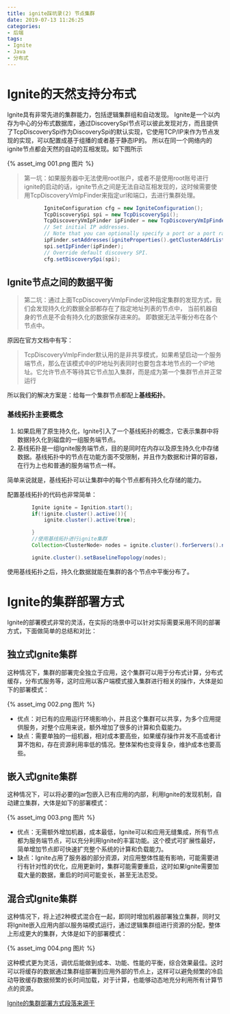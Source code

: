 ```yaml
---
title: ignite踩坑录(2) 节点集群
date: 2019-07-13 11:26:25
categories: 
- 后端
tags:
- Ignite
- Java
- 分布式
---
```


# Ignite的天然支持分布式

Ignite具有非常先进的集群能力，包括逻辑集群组和自动发现。
Ignite是一个以内存为中心的分布式数据库，通过DiscoverySpi节点可以彼此发现对方，而且提供了TcpDiscoverySpi作为DiscoverySpi的默认实现，它使用TCP/IP来作为节点发现的实现，可以配置成基于组播的或者基于静态IP的。
所以在同一个网络内的ignite节点都会天然的自动的互相发现。如下图所示

{% asset_img 001.png 图片 %}


>第一坑：如果服务器中无法使用root账户，或者不是使用root账号进行ignite的启动的话，ignite节点之间是无法自动互相发现的，这时候需要使用TcpDiscoveryVmIpFinder来指定url和端口，去进行集群处理。

```java
            IgniteConfiguration cfg = new IgniteConfiguration();
            TcpDiscoverySpi spi = new TcpDiscoverySpi();
            TcpDiscoveryVmIpFinder ipFinder = new TcpDiscoveryVmIpFinder();
            // Set initial IP addresses.
            // Note that you can optionally specify a port or a port range.
            ipFinder.setAddresses(igniteProperties().getClusterAddrList());
            spi.setIpFinder(ipFinder);
            // Override default discovery SPI.
            cfg.setDiscoverySpi(spi);
```

## Ignite节点之间的数据平衡

> 第二坑：通过上面TcpDiscoveryVmIpFinder这种指定集群的发现方式，我们会发现持久化的数据全部都存在了指定地址列表的节点中，
当前机器自身的节点是不会有持久化的数据保存进来的。
即数据无法平衡分布在各个节点中。

原因在官方文档中有写：
> TcpDiscoveryVmIpFinder默认用的是非共享模式，如果希望启动一个服务端节点，那么在该模式中的IP地址列表同时也要包含本地节点的一个IP地址。它允许节点不等待其它节点加入集群，而是成为第一个集群节点并正常运行

所以我们的解决方案是：给每一个集群节点都配上**基线拓扑**。

### 基线拓扑主要概念

1. 如果启用了原生持久化，Ignite引入了一个基线拓扑的概念，它表示集群中将数据持久化到磁盘的一组服务端节点。
2. 基线拓扑是一组Ignite服务端节点，目的是同时在内存以及原生持久化中存储数据。基线拓扑中的节点在功能方面不受限制，并且作为数据和计算的容器，在行为上也和普通的服务端节点一样。

简单来说就是，基线拓扑可以让集群中的每个节点都有持久化存储的能力。

配置基线拓扑的代码也非常简单：

```java
        Ignite ignite = Ignition.start();
        if(!ignite.cluster().active()){
            ignite.cluster().active(true);

        }
        //使用基线拓扑进行ignite集群
        Collection<ClusterNode> nodes = ignite.cluster().forServers().nodes();

        ignite.cluster().setBaselineTopology(nodes);
```

使用基线拓扑之后，持久化数据就能在集群的各个节点中平衡分布了。

# Ignite的集群部署方式

Ignite的部署模式非常的灵活，在实际的场景中可以针对实际需要采用不同的部署方式，下面做简单的总结和对比：

## 独立式Ignite集群

这种情况下，集群的部署完全独立于应用，这个集群可以用于分布式计算，分布式缓存，分布式服务等，这时应用以客户端模式接入集群进行相关的操作，大体是如下的部署模式：

{% asset_img 002.png 图片 %}

* 优点：对已有的应用运行环境影响小，并且这个集群可以共享，为多个应用提供服务，对整个应用来说，额外增加了很多的计算和负载能力。
* 缺点：需要单独的一组机器，相对成本要高些，如果缓存操作并发不高或者计算不饱和，存在资源利用率低的情况。整体架构也变得复杂，维护成本也要高些。

## 嵌入式Ignite集群

这种情况下，可以将必要的jar包嵌入已有应用的内部，利用Ignite的发现机制，自动建立集群，大体是如下的部署模式：

{% asset_img 003.png 图片 %}

* 优点：无需额外增加机器，成本最低，Ignite可以和应用无缝集成，所有节点都为服务端节点，可以充分利用Ignite的丰富功能。这个模式可扩展性最好，简单增加节点即可快速扩充整个系统的计算和负载能力。
* 缺点：Ignite占用了服务器的部分资源，对应用整体性能有影响，可能需要进行有针对性的优化，应用更新时，集群可能需要重启，这时如果Ignite需要加载大量的数据，重启的时间可能变长，甚至无法忍受。

## 混合式Ignite集群

这种情况下，将上述2种模式混合在一起，即同时增加机器部署独立集群，同时又将Ignite嵌入应用内部以服务端模式运行，通过逻辑集群组进行资源的分配，整体上形成更大的集群，大体是如下的部署模式：

{% asset_img 004.png 图片 %}

这种模式更为灵活，调优后能做到成本、功能、性能的平衡，综合效果最佳。这时可以将缓存的数据通过集群组部署到应用外部的节点上，这样可以避免频繁的冷启动导致缓存数据频繁的长时间加载，对于计算，也能够动态地充分利用所有计算节点的资源。

[Ignite的集群部署方式段落来源于](https://my.oschina.net/liyuj/blog/651036)

